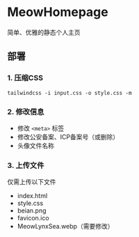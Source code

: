 # MeowHomepage

简单、优雅的静态个人主页

## 部署

### 1. 压缩CSS

```
tailwindcss -i input.css -o style.css -m
```

### 2. 修改信息

* 修改 `<meta>` 标签
* 修改公安备案、ICP备案号（或删除）
* 头像文件名称

### 3. 上传文件

仅需上传以下文件

  * index.html
  * style.css
  * beian.png
  * favicon.ico
  * MeowLynxSea.webp（需要修改）
